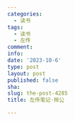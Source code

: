 ```yaml
---
categories:
  - 读书
tags:
  - 读书
  - 左传
comment: 
info: 
date: '2023-10-6'
type: post
layout: post
published: false
sha: 
slug: the-post-4285
title: 左传笔记·桓公

---
```

